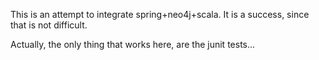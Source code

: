 This is an attempt to integrate spring+neo4j+scala. It is a success, since that is not difficult.

Actually, the only thing that works here, are the junit tests...
